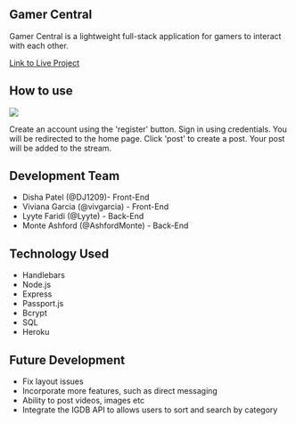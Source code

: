 ## Gamer Central 

Gamer Central is a lightweight full-stack application for gamers to interact with each other.

[Link to Live Project]('https://aqueous-lake-82662.herokuapp.com/')

## How to use

![]('public/images/gamercentral-ss.png')

Create an account using the 'register' button. Sign in using credentials. You will be redirected to the 
home page. Click 'post' to create a post. Your post will be added to the stream. 

## Development Team

* Disha Patel (@DJ1209)- Front-End 
* Viviana Garcia (@vivgarcia) - Front-End
* Lyyte Faridi (@Lyyte) - Back-End
* Monte Ashford (@AshfordMonte) - Back-End

## Technology Used

* Handlebars
* Node.js
* Express
* Passport.js
* Bcrypt
* SQL
* Heroku

## Future Development

* Fix layout issues
* Incorporate more features, such as direct messaging
* Ability to post videos, images etc
* Integrate the IGDB API to allows users to sort and search by category
